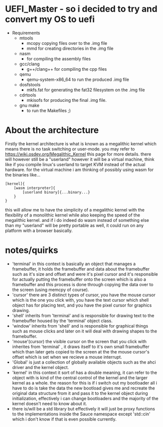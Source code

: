 # UEFI_Master - so i decided to try and convert my OS to uefi

- Requirements
	- mtools
		- mcopy copying files over to the .img file
		- mmd for creating directories in the .img file
	- nasm
		- for compiling the assembly files
	- gcc/clang
		- g++/clang++ for compiling the cpp files
	- qemu
		- qemu-system-x86_64 to run the produced .img file
	- dosfstools
		- mkfs.fat for generating the fat32 filesystem on the .img file
	- cdrtools
		- mkisofs for producing the final .img file.
	- gnu make
		- to run the Makefiles ;)

# About the architecture

Firstly the kernel architecture is what is known as a megalithic kernel which means there is no task switching or user-mode.
you may refer to https://wiki.osdev.org/Megalithic_Kernel this page for more details.
there will however still be a "userland" however it will be a virtual machine, think like if you compile linux's userland to target KVM instead of the actual hardware.
for the virtual machine i am thinking of possibly using wasm for the binaries like...


```
[kernel]{
	[wasm interpreter]{
		[userland binary]{...binary...}
	}
}
```

this will allow me to have the simplicity of a megalithic kernel with the flexibility of a monolithic kernel while also keeping the speed of the megalithic kernel. and if i do indeed do wasm instead of something else than my "userland" will be pretty portable as well,  it could run on any platform with a browser basically.

# notes/quirks
- 'terminal' in this context is basically an object that manages a framebuffer, it holds the framebuffer and data about the framebuffer such as it's size and offset and were it's pixel cursor and it's responsible for actually putting the framebuffer onto the screen which is also a framebuffer and this process is done through copying the data over to the screen (using memcpy of course).
- 'cursor' there are 3 distinct types of cursor, you have the mouse cursor which is the one you click with, you have the text cursor which shell object has for placing text, and you have the pixel cursor for graphics drawing.
- 'shell' inherits from 'terminal' and is responsible for drawing text to the framebuffer housed by the 'terminal' object class.
- 'window' inherits from 'shell' and is responsible for graphical things such as mouse clicks and later on it will deal with drawing shapes to the framebuffer.
- 'mouse'(cursor) the visible cursor on the screen that you click with inherites from 'terminal' , it draws itself to it's own small framebuffer which than later gets copied to the screen at the the mouse cursor's offset which is set when we recieve a mouse interrupt.
- 'Global' is just a collection of globally available objects such as the ahci driver and the kernel object.
- 'kernel' in this context it sort of has a double meaning, it can refer to the object with is kind of the central control of the kernel and the larger kernel as a whole. the reason for this is if i switch out my bootloader all i have to do is take the data the new bootload gives me and recreate the original data structure from it and pass it to the kernel object during initialization, effectively i can change bootloaders and the majority of the kernel doesn't need to know about it.
- there is/will be a std library but effectively it will just be proxy functions to the implementations inside the Sauce namespace except 'std::cin' which i don't know if that is even possible currently.